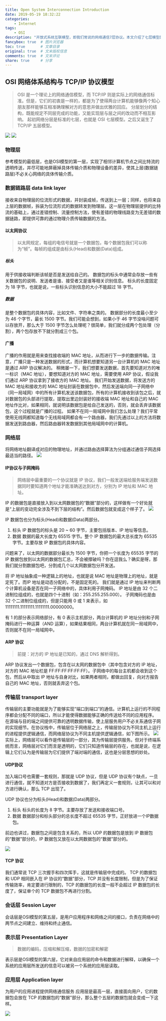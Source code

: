 ```yaml
---
title: Open System Interconnection Introduction
date: 2019-05-19 18:32:22
categories:
    - Internet
tags:
    - OSI
description: "开放式系统互联模型，即我们常说的网络通信7层协议。本文介绍了七层模型的内容与概念。"
fancybox: true  # 图片浏览器
toc: true       # 文章目录
original: true  # 文末版权信息 
comments: true  # 文末评论
share: true     # 分享
---
```



## OSI 网络体系结构与 TCP/IP 协议模型
> OSI 是一个理论上的网络通信模型，而 TCP/IP 则是实际上的网络通信标准。但是，它们的初衷是一样的，都是为了使得两台计算机能够像两个知心朋友那样能够互相准确理解对方的意思并做出优雅的回应。
> 分层划分的结构，既能规定不同层完成的功能，又能实现层与层之间的改动而不相互影响。
> 起初网络分层是标准的七层，也就是 OSI 七层模型。之后又诞生了 TCP/IP 五层模型。

![](网络分层模型_1.png)
![](网络协议常见面试题8.png)

### 物理层
参考模型的最低层，也是OSI模型的第一层，实现了相邻计算机节点之间比特流的透明传送，并尽可能地屏蔽掉具体传输介质和物理设备的差异，使其上层(数据链路层)不必关心网络的具体传输介质。
### 数据链路层 data link layer
接收来自物理层的位流形式的数据，并封装成帧，传送到上一层；同样，也将来自上层的数据帧，拆装为位流形式的数据转发到物理层。这一层在物理层提供的比特流的基础上，通过差错控制、流量控制方法，使有差错的物理线路变为无差错的数据链路，即提供可靠的通过物理介质传输数据的方法。
#### 以太网协议
> 以太网规定，每组的电信号就是一个数据包，每个数据包我们可以称为“帧”。每帧的组成是由标头(Head)和数据(Data)组成。

##### 标头
用于供接收端判断该帧是否是发送给自己的。
数据包的标头中通常会存放一些有关数据包的说明、发送者是谁、接受者又是谁等相关识别信息。
标头的长度固定为 18 字节，也就是说，一些标头识别信息的大小不能超过 18 字节。
##### 数据
是整个数据包的具体内容，比如文件、字符串之类的。
数据部分的长度最小至少为 46 个字节，最长 1500 字节。我们可能会想到，如果小于 46 字节没啥问题可以存放开，那么大于 1500 字节怎么处理呢？很简单，我们就分成两个包处理（分割），两个包存放不下就分割成三个包。
#### 广播
广播的作用就是用来查找接收端的 MAC 地址，从而进行下一步的数据传输。注意，广播只是一种发送数据的形式，而计算机想要知道另一台计算机的 MAC 地址是通过 ARP 协议解决的。
稍微屡一下，我们想要发送数据，首先要知道对方的唯一标识（MAC 地址），要想知道对方的 MAC 地址，需要使用 ARP 协议，假设我们通过 ARP 协议拿到了接收方的 MAC 地址。
我们开始发送数据，将发送方的 MAC 地址和接收方的 MAC 地址封装在数据包中，然后发送端向同一子网络中（同一局域网）中的所有计算机发送该数据包，所有的计算机接收到该包之后，就对数据包的头部进行提取，提取出里边封装好的接收端 MAC 地址和自己的 MAC 地址作比对，如果相同，就说明该数据包是给自己发送的，否则，就会丢弃该数据包，这个过程就是广播的过程。
如果不在同一局域网中我们怎么处理？我们平常使用无线网都知道每个无线局域网都会有一个路由器，我们先通过以上的方法将数据发送到路由器，然后路由器转发数据到其他局域网中的计算机。

### 网络层
将网络地址翻译成对应的物理地址，并通过路由选择算法为分组通过通信子网选择最适当的路径。
![](网络协议常见面试题9.png)

#### IP协议与子网掩码
> 网络层中最重要的一个协议就是 IP 协议，我们一般发送端给服务端发送数据同时要知道两个地址才能准确送达到对方，分别为 IP 地址和 MAC 地址。

IP 的数据包是直接放入到以太网数据包的“数据”部分的，这样做有一个好处就是“上层的变动完全涉及不到下层的结构”。然后数据包就变成这个样子了。
![](网络分层模型_2.png)

IP 数据包也分为标头(Head)和数据(Data)两部分。
1. 标头
IP 数据包的标头是 20 ~ 60 字节，主要包括版本、IP 地址等信息。
2. 数据
数据的最大长度为 65515 字节。整个 IP 数据包的最大总长度为 65535 字节。主要存放 IP 数据包的具体内容。

问题来了，以太网的数据部分最长为 1500 字节，你把一个长度为 65535 字节的 IP 数据包放到以太网的数据包汇总，不会被撑破吗？你在逗我么？确实是呀，那我们就分割数据包吧，分割成几个以太网数据包分开发送。

将 IP 地址抽象成一种逻辑上的地址，也就是说 MAC 地址是物理上的地址，就是定死了。而IP 地址是动态分配的，不是固定死的。
我们就是通过 IP 地址来判断两个计算机设备是否在同一子网络中的，具体利用子网掩码。
IP 地址是由 32 个二进制位组成的，也就是四个十进制（如：255.255.255.000）。
子网掩码也是由 32 个二进制位组成的，但是只能用 0 或 1 来表示，如11111111.11111111.11111111.00000000。

有 1 的部分表示网络部分，有 0 表示主机部分，两台计算机的 IP 地址分别和子网掩码进行一种运算（AND 运算），如果结果相同，两台计算机就在同一局域网中，否则就不在同一局域网中。
#### ARP 协议
> 前提：对方的 IP 地址是已知的，通过 DNS 解析得到。

ARP 协议发出一个数据包，包含在以太网的数据包中（其中包含对方的 IP 地址，对方的 MAC 地址栏是 FF:FF:FF:FF:FF:FF）。子网络中的每台主机都会收到这个包，然后从中取出 IP 地址与自身对比，如果两者相同，都做出回复，向对方报告自己的 MAC 地址，否则就丢弃这个包。

### 传输层 transport layer
传输层的主要功能就是为了能够实现“端口到端口”的通信。计算机上运行的不同程序都会分配不同的端口，所以才能使得数据能够正确的传送给不同的应用程序。
在源端与目的端之间提供可靠的透明数据传输，使上层服务用户不必关系通信子网的实现细节。在协议栈中，传输层位于网络层之上，传输层协议为不同主机上运行的进程提供逻辑通信，而网络层协议为不同主机提供逻辑通信，如下图所示。
![](网络协议常见面试题10.png)
实际上，网络层可以看作是传输层的一部分，其为传输层提供服务。但对于终端系统而言，网络层对它们而言是透明的，它们只知道传输层的存在，也就是说，在逻辑上它们认为是传输层为它们提供了端对端的通信，这也是分层思想的妙处。
#### UDP协议
加入端口号也需要一套规则，那就是 UDP 协议，但是 UDP 协议有个缺点，一旦进行通信，就不知道对方是否接收到数据了，我们再定义一套规则，让其可以和对方进行确认，那么 TCP 出现了。

UDP 协议也分为标头(Head)和数据(Data)两部分。
1. 标头
标头的长度为 8 字节。主要存放了发送和接收端口号。
2. 数据
数据部分和标头部分的总长度不超过 65535 字节，正好放进一个IP数据包。

前边也讲过，数据包之间是包含关系的，所以 UDP 的数据包是放到 IP 数据包的“数据”部分的，IP 数据包又放在以太网数据包的“数据”部分的。

![](网络分层模型_3.png)
#### TCP 协议
我们通常说 TCP 三次握手和四次挥手，这就是传输层中完成的。
TCP 的数据包和 UDP 相同嵌入在 IP 协议的“数据”部分，TCP 并没有长度限制，但是为了保证传输效率，肯定要进行限制的，TCP 的数据包的长度一般不会超过 IP 数据包的长度了，保证单个的 TCP 数据包不再进行分割。
### 会话层 Session Layer
会话层是OSI模型的第五层，是用户应用程序和网络之间的接口，负责在网络中的两节点之间建立、维持和终止通信。
### 表示层 Presentation Layer
> 数据的编码，压缩和解压缩，数据的加密和解密

表示层是OSI模型的第六层，它对来自应用层的命令和数据进行解释，以确保一个系统的应用层所发送的信息可以被另一个系统的应用层读取。
### 应用层 Application layer
为用户的应用进程提供网络通信服务
应用层是最高一层，直接面向用户，它的数据包会放在 TCP 的数据包的“数据”部分，那么整个五层的数据包就会变成一下这样。

![](网络分层模型_4.png)
